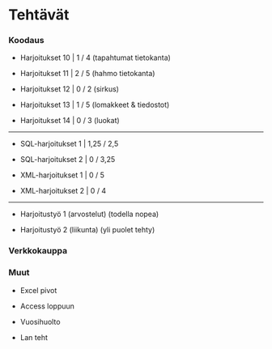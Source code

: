 # Tehtävät

### Koodaus

- Harjoitukset 10 | 1 / 4 (tapahtumat tietokanta)

- Harjoitukset 11 | 2 / 5 (hahmo tietokanta)

- Harjoitukset 12 | 0 / 2 (sirkus)

- Harjoitukset 13 | 1 / 5 (lomakkeet & tiedostot)

- Harjoitukset 14 | 0 / 3 (luokat)


---

- SQL-harjoitukset 1 | 1,25 / 2,5

- SQL-harjoitukset 2 | 0 / 3,25

- XML-harjoitukset 1 | 0 / 5

- XML-harjoitukset 2 | 0 / 4

---


- Harjoitustyö 1 (arvostelut) (todella nopea)

- Harjoitustyö 2 (liikunta) (yli puolet tehty)

### Verkkokauppa


### Muut

- Excel pivot

- Access loppuun

- Vuosihuolto

- Lan teht